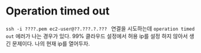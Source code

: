 # Operation timed out

 `ssh -i ????.pem ec2-user@??.???.?.??? ` 연결을 시도하는데 `operation timed out` 에러가 나는 경우가 있다. 99% 클라우드 설정에서 허용 ip를 설정 하지 않아서 생긴 문제이다. 나의 현재 ip를 열어두자.